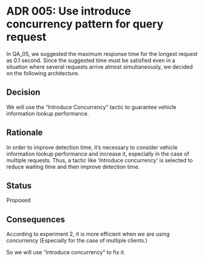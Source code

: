 # ADR 005: Use introduce concurrency pattern for query request
In QA_05, we suggested the maximum response time for the longest request as 0.1 second. Since the suggested time must be satisfied even in a situation where several 
requests arrive almost simultaneously, we decided on the following architecture.


## Decision
We will use the “Introduce Concurrency” tactic to guarantee vehicle information lookup performance.

## Rationale
In order to improve detection time, it’s necessary to consider vehicle information lookup performance and increase it, especially in the case of multiple requests. Thus, a tactic like ‘Introduce concurrency' is selected to reduce waiting time and then improve detection time.
	
## Status
Proposed

## Consequences
According to experiment 2, it is more efficient when we are using concurrency (Especially for the case of multiple clients.)

So we will use “introduce concurrency” to fix it.

